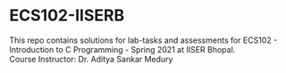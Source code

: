 # ECS102-IISERB
This repo contains solutions for lab-tasks and assessments for ECS102 - Introduction to C Programming - Spring 2021 at IISER Bhopal.
<br>
Course Instructor: Dr. Aditya Sankar Medury
